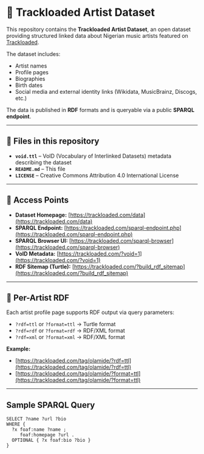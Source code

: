 # 🎼 Trackloaded Artist Dataset

This repository contains the **Trackloaded Artist Dataset**, an open dataset providing structured linked data about Nigerian music artists featured on [Trackloaded](https://trackloaded.com/).

The dataset includes:
- Artist names
- Profile pages
- Biographies
- Birth dates
- Social media and external identity links (Wikidata, MusicBrainz, Discogs, etc.)

The data is published in **RDF** formats and is queryable via a public **SPARQL endpoint**.

---

## 📂 Files in this repository
- **`void.ttl`** – VoID (Vocabulary of Interlinked Datasets) metadata describing the dataset  
- **`README.md`** – This file  
- **`LICENSE`** – Creative Commons Attribution 4.0 International License

---

## 🔗 Access Points
- **Dataset Homepage:** [https://trackloaded.com/data](https://trackloaded.com/data)  
- **SPARQL Endpoint:** [https://trackloaded.com/sparql-endpoint.php](https://trackloaded.com/sparql-endpoint.php)  
- **SPARQL Browser UI:** [https://trackloaded.com/sparql-browser](https://trackloaded.com/sparql-browser)  
- **VoID Metadata:** [https://trackloaded.com/?void=1](https://trackloaded.com/?void=1)  
- **RDF Sitemap (Turtle):** [https://trackloaded.com/?build_rdf_sitemap](https://trackloaded.com/?build_rdf_sitemap)  

---

## 📄 Per-Artist RDF
Each artist profile page supports RDF output via query parameters:

- `?rdf=ttl` or `?format=ttl` → Turtle format  
- `?rdf=rdf` or `?format=rdf` → RDF/XML format  
- `?rdf=xml` or `?format=xml` → RDF/XML format  

**Example:**  
- [https://trackloaded.com/tag/olamide/?rdf=ttl](https://trackloaded.com/tag/olamide/?rdf=ttl)  
- [https://trackloaded.com/tag/olamide/?format=ttl](https://trackloaded.com/tag/olamide/?format=ttl)

---

## Sample SPARQL Query
```sparql
SELECT ?name ?url ?bio
WHERE {
  ?x foaf:name ?name ;
     foaf:homepage ?url .
  OPTIONAL { ?x foaf:bio ?bio }
}

